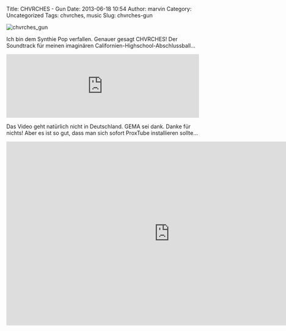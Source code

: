 Title: CHVRCHES - Gun
Date: 2013-06-18 10:54
Author: marvin
Category: Uncategorized
Tags: chvrches, music
Slug: chvrches-gun

![chvrches_gun]({filename}/images/chvrches_gun.jpg)

Ich bin dem Synthie Pop verfallen. Genauer gesagt CHVRCHES! Der
Soundtrack für meinen imaginären Californien-Highschool-Abschlussball...

<iframe width="100%" height="166" scrolling="no" frameborder="no" src="https://w.soundcloud.com/player/?url=http%3A%2F%2Fapi.soundcloud.com%2Ftracks%2F94123129"></iframe>

Das Video geht natürlich nicht in Deutschland. GEMA sei dank. Danke für
nichts! Aber es ist so gut, dass man sich sofort ProxTube installieren
sollte...

<iframe width="853" height="480" src="http://www.youtube.com/embed/ktoaj1IpTbw" frameborder="0" allowfullscreen></iframe>

